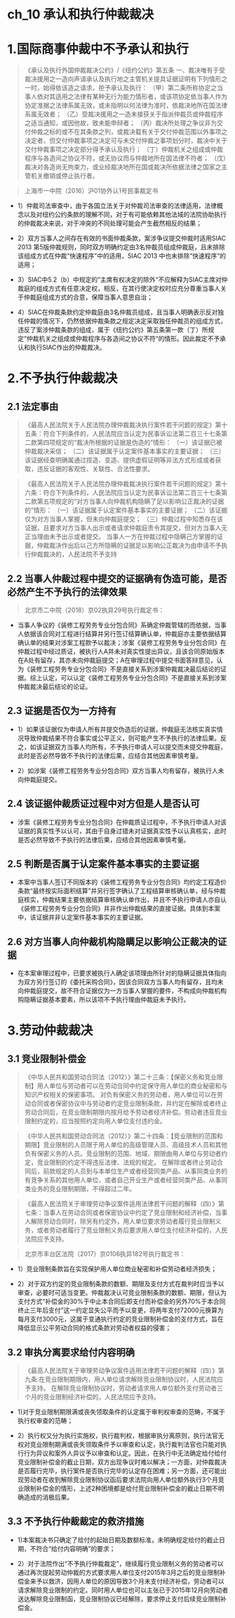 # ch_10 承认和执行仲裁裁决

# 1.国际商事仲裁中不予承认和执行
> 《承认及执行外国仲裁裁决公约》/《纽约公约》第五条
一、裁决唯有于受裁决援用之一造向声请承认及执行地之主管机关提具证据证明有下列情形之一时，始得依该造之请求，拒予承认及执行：
（甲）第二条所称协定之当事人依对其适用之法律有某种无行为能力情形者，或该项协定依当事人作为协定准据之法律系属无效，或未指明以何法律为准时，依裁决地所在国法律系属无效者；
（乙）受裁决援用之一造未接获关于指派仲裁员或仲裁程序之适当通知，或因他故，致未能申辩者；
（丙）裁决所处理之争议非为交付仲裁之标的或不在其条款之列，或裁决载有关于交付仲裁范围以外事项之决定者，但交付仲裁事项之决定可与未交付仲裁之事项划分时，裁决中关于交付仲裁事项之决定部分得予承认及执行；
（丁）仲裁机关之组成或仲裁程序与各造间之协议不符，或无协议而与仲裁地所在国法律不符者；
（戊）裁决对各造尚无拘束力，或业经裁决地所在国或裁决所依据法律之国家之主管机关撤销或停止执行者。

> 上海市一中院（2016）沪01协外认1号民事裁定书

- 1）仲裁司法审查中，由于各国立法关于对仲裁司法审查的法律适用，法律概念以及对纽约公约条款的理解不同，对于有可能依赖其他法域的法院协助执行的仲裁裁决来说，对于冲突的不同处理可能会产生截然相反的结果；

- 2）双方当事人之间存在有效的书面仲裁条款，案涉争议提交仲裁时适用SIAC 2013 第5版仲裁规则，同时双方明确约定由3名仲裁员组成仲裁庭，且未排除该组成方式在仲裁“快速程序”中的适用，SIAC 2013 中也未排除“快速程序“的适用；

- 3）SIAC中5.2（b）中规定的”主席有权决定的除外“不应解释为SIAC主席对仲裁庭的组成方式有任意决定权，相反，在其行使决定权时应充分尊重当事人关于仲裁庭组成方式的合意，保障当事人意思自治；

- 4）SIAC在仲裁条款约定仲裁庭由3名仲裁员组成，且当事人明确表示反对独任仲裁的情况下，仍然依据仲裁条款之规定决定采取独任仲裁员的组成方式，违反了案涉仲裁条款的组成，属于《纽约公约》第五条第一款（丁）所规定”仲裁机关之组成或仲裁程序与各造间之协议不符“的情形。因此裁定不予承认和执行SIAC作出的仲裁裁决。

# 2.不予执行仲裁裁决
## 2.1 法定事由
> 《最高人民法院关于人民法院办理仲裁裁决执行案件若干问题的规定》第十五条：符合下列条件的，人民法院应当认定为民事诉讼法第二百三十七条第二款第四项规定的“裁决所根据的证据是伪造的”情形：
（一）该证据已被仲裁裁决采信；
（二）该证据属于认定案件基本事实的主要证据；
（三）该证据经查明确属通过捏造、变造、提供虚假证明等非法方式形成或者获取，违反证据的客观性、关联性、合法性要求。

> 《最高人民法院关于人民法院办理仲裁裁决执行案件若干问题的规定》第十六条：符合下列条件的，人民法院应当认定为民事诉讼法第二百三十七条第二款第五项规定的“对方当事人向仲裁机构隐瞒了足以影响公正裁决的证据的”情形： 
（一）该证据属于认定案件基本事实的主要证据；
（二）该证据仅为对方当事人掌握，但未向仲裁庭提交；
（三）仲裁过程中知悉存在该证据，且要求对方当事人出示或者请求仲裁庭责令其提交，但对方当事人无正当理由未予出示或者提交。
当事人一方在仲裁过程中隐瞒己方掌握的证据，仲裁裁决作出后以己方所隐瞒的证据足以影响公正裁决为由申请不予执行仲裁裁决的，人民法院不予支持

## 2.2 当事人仲裁过程中提交的证据确有伪造可能，是否必然产生不予执行的法律效果
> 北京市二中院（2018）京02执异29号执行裁定书：

- 当事人争议的《装修工程劳务专业分包合同》系确定仲裁管辖的而依据，当事人依据该合同对工程进行结算并另行签订结算确认单，仲裁庭亦主要依据结算确认单的结果对涉案工程款予以裁决；涉案《装修工程劳务专业分包合同》在仲裁过程中经过质证，被执行人A并未对真实性提出异议，且该合同原始版本在A处有留存，其亦未向仲裁庭提交；A在审理过程中提交书面答辩意见，认为《装修工程劳务专业分包合同》不是直接关系到涉案仲裁裁决最后结论的证据。综上认定，可以认定《装修工程劳务专业分包合同》不是直接关系到涉案仲裁裁决最后结论的论证。

## 2.3 证据是否仅为一方持有
- 1）如果该证据仅为申请人所有并提交伪造后的证据，仲裁庭无法核实真实情况导致仲裁结果不符合事实或公平正义，则可能产生不予执行的法律后果。反之，如该证据双方当事人均所有，不予执行申请人可以提交而未提交仲裁庭，此时是否必然导致不予执行的法律后果，应结合其他因素审慎考量。

- 2）如涉案《装修工程劳务专业分包合同》双方当事人均有留存，被执行人未向仲裁庭提交。

## 2.4 该证据仲裁质证过程中对方但是人是否认可
- 涉案《装修工程劳务专业分包合同》在仲裁质证过程中，不予执行申请人对该证据的真实性予以认可，其由于自身过错未对证据真实性予以认真核实，此时是否必然导致不予执行的法律后果，应结合其他因素审慎考量。

## 2.5 判断是否属于认定案件基本事实的主要证据
- 本案中当事人签订不同版本的《装修工程劳务专业分包合同》均约定工程造价条款“最终按实际面积结算”并另行签字确认了工程结算审核确认单，经与仲裁庭核实，仲裁结果主要依据结算审核确认单作出，并且不予执行申请人亦自认《装修工程劳务专业分包合同》并非作出仲裁结果的直接证据。具体到本案中，该证据并非认定案件基本事实的主要证据。

## 2.6 对方当事人向仲裁机构隐瞒足以影响公正裁决的证据
- 在本案审理过程中，已要求被执行人确定该项理由所针对的隐瞒证据具体指向为双方另行签订的《委托采购合同》，因该合同双方当事人均有留存，且均未向仲裁庭提交，故不符合证据仅为一方当事人掌握的要件，不构成向仲裁机构购隐瞒证据基本要素，所以该项不予执行理由仲裁庭未予执行。


# 3.劳动仲裁裁决
## 3.1 竞业限制补偿金
> 《中华人民共和国劳动合同法（2012）》第二十三条：【保密义务和竞业限制】用人单位与劳动者可以在劳动合同中约定保守用人单位的商业秘密和与知识产权相关的保密事项。
对负有保密义务的劳动者，用人单位可以在劳动合同或者保密协议中与劳动者约定竞业限制条款，并约定在解除或者终止劳动合同后，在竞业限制期限内按月给予劳动者经济补偿。劳动者违反竞业限制约定的，应当按照约定向用人单位支付违约金。 

> 《中华人民共和国劳动合同法（2012）》第二十四条：【竞业限制的范围和期限】竞业限制的人员限于用人单位的高级管理人员、高级技术人员和其他负有保密义务的人员。竞业限制的范围、地域、期限由用人单位与劳动者约定，竞业限制的约定不得违反法律、法规的规定。 
在解除或者终止劳动合同后，前款规定的人员到与本单位生产或者经营同类产品、从事同类业务的有竞争关系的其他用人单位，或者自己开业生产或者经营同类产品、从事同类业务的竞业限制期限，不得超过二年。

> 《最高人民法院关于审理劳动争议案件适用法律若干问题的解释（四）》第七条：当事人在劳动合同或者保密协议中约定了竞业限制和经济补偿，当事人解除劳动合同时，除另有约定外，用人单位要求劳动者履行竞业限制义务，或者劳动者履行了竞业限制义务后要求用人单位支付经济补偿的，人民法院应予支持。

> 北京市丰台区法院（2017）京0106执异182号执行裁定书：

- 1）竞业限制条款旨在实现保护用人单位商业秘密和补偿劳动者经济损失；

- 2）对于双方约定的竞业限制条款的数额、期限及支付方式在裁判时应当予以审查，必要时可适当变更。仲裁裁决认可竞业限制条款的数额、期限，但认为支付方式“补偿金的30%于中止本合同后即支付而补偿金的另外70%于本合同终止三年后支付”这一约定显失公平而予以变更，将两年支付72000元换算为每月支付3000元，这属于变通执行约定的竞业限制补偿金的支付方式，旨在降低显示公平劳动合同的格式条款对劳动者权益的侵害；

## 3.2 审执分离要求给付内容明确
> 《最高人民法院关于审理劳动争议案件适用法律若干问题的解释（四）》第九条:在竞业限制期限内，用人单位请求解除竞业限制协议时，人民法院应予支持。 
在解除竞业限制协议时，劳动者请求用人单位额外支付劳动者三个月的竞业限制经济补偿的，人民法院应予支持。

- 1)对于竞业限制期限满或丧失领取条件的认定属于审判权审查的范畴，不属于执行权审查的范畴；

- 2）执行权又分为执行实施权，执行裁判权，根据审执分离原则，执行法官无权对竞业限制期满或丧失领取条件予以审查和认定，执行裁判法官也只能对执行行为异议和案外人异议予以审查和认定。因此，在执行中无法确定给付给付竞业限制补偿金的截止日期，双方出现争议时难以解决；一方面，对仲裁裁决是否履行完毕，执行案件是否执行完毕的认定存在困难；另一方面，还可能出现劳动者在收到解除竞业限制协议函后要求法院向用人单位额外执行3个月竞业限制补偿金的情形，上述2种困境都是给付竞业限制补偿金的截止日期不明确造成的消极后果。

## 3.3 不予执行仲裁裁定的救济措施
- 1)本案裁决书只确定了给付的起始日期及数额标准，未明确规定给付的截止日期，不符合“给付内容明确”的要求；

- 2）对于法院作出“不予执行仲裁裁定”，继续履行竞业限制义务的劳动者可以通过再次提起劳动仲裁的方式要求用人单位支付2015年3月之后的竞业限制补偿金来予以救济，因用人单位的原因导致3个月未支付经济补偿，劳动者可以请求解除竞业限制的约定。同时用人单位也可以主张已于2015年12月向劳动者送达解除竞业限制函，竞业限制协议已经解除，要求停止支付后续竞业限制补偿金。








